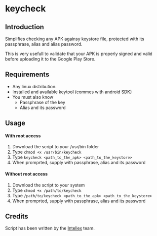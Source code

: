 # keycheck


Introduction
--------------------

Simplifies checking any APK againsy keystore file, protected with its
passphrase, alias and alias password.

This is very usefull to validate that your APK is properly signed and valid
before uploading it to the Google Play Store.


Requirements
--------------------

* Any linux distribution.
* Installed and available keytool (commes with android SDK)
* You must also know
	* Passphrase of the key
	* Alias and its password


Usage
--------------------

#### With root access
1. Download the script to your /usr/bin folder
2. Type `chmod +x /usr/bin/keycheck`
3. Type `keycheck <path_to_the_apk> <path_to_the_keystore>`
4. When promprted, supply with passphrase, alias and its password


#### Without root access
1. Download the script to your system
2. Type `chmod +x /path/to/keycheck`
3. Type `/path/to/keycheck <path_to_the_apk> <path_to_the_keystore>`
4. When promprted, supply with passphrase, alias and its password



Credits
--------------------
Script has been written by the [Intellex](http://intellex.rs/en) team.
